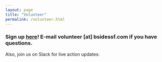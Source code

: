 ```yaml
---
layout: page
title: "Volunteer"
permalink: /volunteer.html
--- 
```


### Sign up <a href="https://goo.gl/forms/RzzQGECU1SVeu2nj2">here</a>! E-mail volunteer [at] bsidessf.com if you have questions. 

Also, join us on Slack for live action updates:

<script async defer src="https://bsidessf-slack.herokuapp.com/slackin.js?large"></script>
